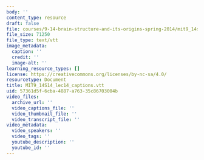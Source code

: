 ```yaml
---
body: ''
content_type: resource
draft: false
file: courses/9-14-brain-structure-and-its-origins-spring-2014/mit9_14s14_lec14_captions.vtt
file_size: 71250
file_type: text/vtt
image_metadata:
  caption: ''
  credit: ''
  image-alt: ''
learning_resource_types: []
license: https://creativecommons.org/licenses/by-nc-sa/4.0/
resourcetype: Document
title: MIT9_14S14_lec14_captions.vtt
uid: 57361d5f-6cba-4887-a763-35c86703004b
video_files:
  archive_url: ''
  video_captions_file: ''
  video_thumbnail_file: ''
  video_transcript_file: ''
video_metadata:
  video_speakers: ''
  video_tags: ''
  youtube_description: ''
  youtube_id: ''
---
```

